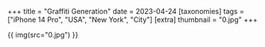 +++
title = "Graffiti Generation"
date = 2023-04-24
[taxonomies]
tags = ["iPhone 14 Pro", "USA", "New York", "City"]
[extra]
thumbnail = "0.jpg"
+++

{{ img(src="0.jpg") }}
